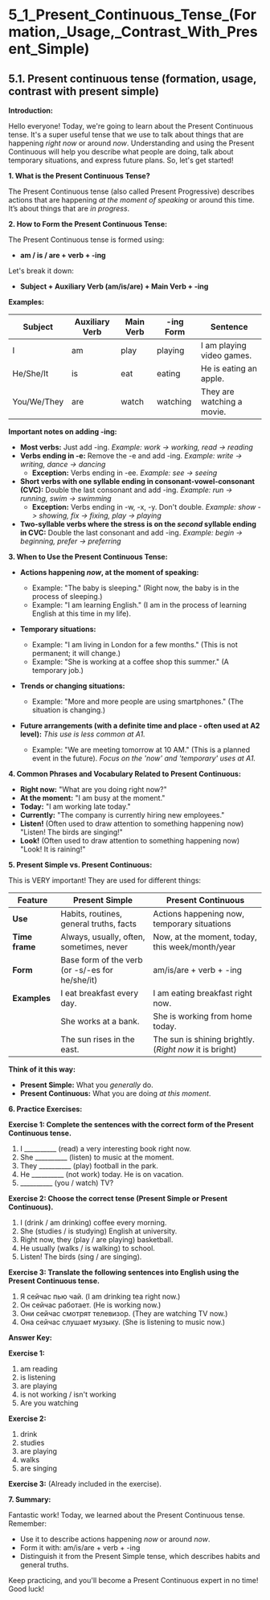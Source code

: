 # 5_1_Present_Continuous_Tense_(Formation,_Usage,_Contrast_With_Present_Simple)

## 5.1. Present continuous tense (formation, usage, contrast with present simple)

**Introduction:**

Hello everyone! Today, we're going to learn about the Present Continuous tense. It's a super useful tense that we use to talk about things that are happening *right now* or around *now*. Understanding and using the Present Continuous will help you describe what people are doing, talk about temporary situations, and express future plans. So, let's get started!

**1. What is the Present Continuous Tense?**

The Present Continuous tense (also called Present Progressive) describes actions that are happening *at the moment of speaking* or around this time. It’s about things that are *in progress*.

**2. How to Form the Present Continuous Tense:**

The Present Continuous tense is formed using:

*   **am / is / are + verb + -ing**

Let's break it down:

*   **Subject + Auxiliary Verb (am/is/are) + Main Verb + -ing**

**Examples:**

| Subject    | Auxiliary Verb | Main Verb  | -ing Form  | Sentence                              |
|------------|----------------|------------|------------|----------------------------------------|
| I          | am             | play       | playing    | I am playing video games.              |
| He/She/It | is             | eat        | eating     | He is eating an apple.                 |
| You/We/They| are            | watch      | watching   | They are watching a movie.             |

**Important notes on adding -ing:**

*   **Most verbs:** Just add -ing.  *Example:  work -> working,  read -> reading*
*   **Verbs ending in -e:**  Remove the -e and add -ing.  *Example:  write -> writing,  dance -> dancing*
    *   **Exception:**  Verbs ending in -ee.  *Example:  see -> seeing*
*   **Short verbs with one syllable ending in consonant-vowel-consonant (CVC):** Double the last consonant and add -ing. *Example:  run -> running,  swim -> swimming*
    *   **Exception:** Verbs ending in -w, -x, -y. Don't double. *Example: show -> showing, fix -> fixing, play -> playing*
*   **Two-syllable verbs where the stress is on the *second* syllable ending in CVC:** Double the last consonant and add -ing. *Example: begin -> beginning, prefer -> preferring*

**3. When to Use the Present Continuous Tense:**

*   **Actions happening *now*, at the moment of speaking:**

    *   Example:  "The baby is sleeping." (Right now, the baby is in the process of sleeping.)
    *   Example:  "I am learning English." (I am in the process of learning English at this time in my life).
*   **Temporary situations:**

    *   Example: "I am living in London for a few months." (This is not permanent; it will change.)
    *   Example: "She is working at a coffee shop this summer." (A temporary job.)
*   **Trends or changing situations:**

    *   Example: "More and more people are using smartphones." (The situation is changing.)
*   **Future arrangements (with a definite time and place - often used at A2 level):** *This use is less common at A1.*

    *   Example: "We are meeting tomorrow at 10 AM." (This is a planned event in the future). *Focus on the 'now' and 'temporary' uses at A1.*

**4. Common Phrases and Vocabulary Related to Present Continuous:**

*   **Right now:**  "What are you doing right now?"
*   **At the moment:** "I am busy at the moment."
*   **Today:** "I am working late today."
*   **Currently:** "The company is currently hiring new employees."
*   **Listen!** (Often used to draw attention to something happening now) "Listen! The birds are singing!"
*   **Look!** (Often used to draw attention to something happening now) "Look! It is raining!"

**5. Present Simple vs. Present Continuous:**

This is VERY important!  They are used for different things:

| Feature          | Present Simple                      | Present Continuous                                 |
|-------------------|--------------------------------------|-----------------------------------------------------|
| **Use**          | Habits, routines, general truths, facts | Actions happening now, temporary situations        |
| **Time frame**   | Always, usually, often, sometimes, never| Now, at the moment, today, this week/month/year     |
| **Form**         | Base form of the verb (or -s/-es for he/she/it) | am/is/are + verb + -ing                           |
| **Examples**     | I eat breakfast every day.             | I am eating breakfast right now.                  |
|                   | She works at a bank.                | She is working from home today.                       |
|                   | The sun rises in the east.            | The sun is shining brightly.  (*Right now* it is bright) |

**Think of it this way:**

*   **Present Simple:**  What you *generally* do.
*   **Present Continuous:** What you are doing *at this moment*.

**6. Practice Exercises:**

**Exercise 1:  Complete the sentences with the correct form of the Present Continuous tense.**

1.  I __________ (read) a very interesting book right now.
2.  She __________ (listen) to music at the moment.
3.  They __________ (play) football in the park.
4.  He __________ (not work) today. He is on vacation.
5.  __________ (you / watch) TV?

**Exercise 2: Choose the correct tense (Present Simple or Present Continuous).**

1.  I (drink / am drinking) coffee every morning.
2.  She (studies / is studying) English at university.
3.  Right now, they (play / are playing) basketball.
4.  He usually (walks / is walking) to school.
5.  Listen! The birds (sing / are singing).

**Exercise 3:  Translate the following sentences into English using the Present Continuous tense.**

1.  Я сейчас пью чай. (I am drinking tea right now.)
2.  Он сейчас работает. (He is working now.)
3.  Они сейчас смотрят телевизор. (They are watching TV now.)
4. Она сейчас слушает музыку. (She is listening to music now.)

**Answer Key:**

**Exercise 1:**

1.  am reading
2.  is listening
3.  are playing
4.  is not working / isn't working
5.  Are you watching

**Exercise 2:**

1.  drink
2.  studies
3.  are playing
4.  walks
5.  are singing

**Exercise 3:** (Already included in the exercise).

**7. Summary:**

Fantastic work! Today, we learned about the Present Continuous tense. Remember:

*   Use it to describe actions happening *now* or around *now*.
*   Form it with:  am/is/are + verb + -ing
*   Distinguish it from the Present Simple tense, which describes habits and general truths.

Keep practicing, and you'll become a Present Continuous expert in no time! Good luck!

